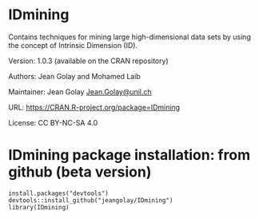 # IDmining
Contains techniques for mining large high-dimensional data sets
by using the concept of Intrinsic Dimension (ID).

Version: 1.0.3 (available on the CRAN repository)

Authors: Jean Golay and Mohamed Laib

Maintainer: Jean Golay Jean.Golay@unil.ch

URL: https://CRAN.R-project.org/package=IDmining

License: CC BY-NC-SA 4.0


# IDmining package installation: from github (beta version)
```{r}
install.packages("devtools")
devtools::install_github("jeangolay/IDmining")
library(IDmining)
```
